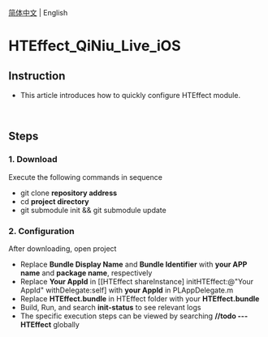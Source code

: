 [简体中文](README.md) | English

# **HTEffect_QiNiu_Live_iOS**
## **Instruction**
- This article introduces how to quickly configure HTEffect module.

<br/>

## **Steps**
### **1. Download**
Execute the following commands in sequence
- git clone **repository address**
- cd **project directory**
- git submodule init && git submodule update

### **2. Configuration**
After downloading, open project
- Replace **Bundle Display Name** and **Bundle Identifier** with **your APP name** and **package name**, respectively
- Replace **Your AppId** in [[HTEffect shareInstance] initHTEffect:@"Your AppId" withDelegate:self] with **your AppId** in PLAppDelegate.m
- Replace **HTEffect.bundle** in HTEffect folder with your **HTEffect.bundle**
- Build, Run, and search **init-status** to see relevant logs
- The specific execution steps can be viewed by searching **//todo --- HTEffect** globally

<br/>
